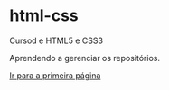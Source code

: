 # html-css
 Cursod e HTML5 e CSS3

Aprendendo a gerenciar os repositórios.

<a href="https://ogustavopires.github.io/html-css/exercicios/desafio005/">Ir para a primeira página</a>